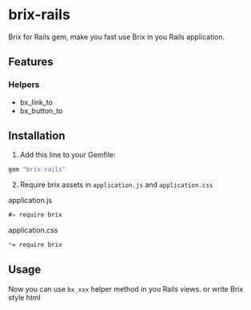 # brix-rails

Brix for Rails gem, make you fast use Brix in you Rails application.

## Features

### Helpers

* bx_link_to
* bx_button_to

## Installation

1. Add this line to your Gemfile:

```ruby
gem "brix-rails"
```

2. Require brix assets in `application.js` and `application.css`

application.js

```js
#= require brix
```

application.css

```css
*= require brix
```

## Usage

Now you can use `bx_xxx` helper method in you Rails views. or write Brix style html



